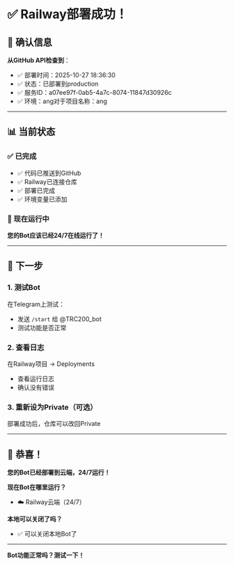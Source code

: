 # ✅ Railway部署成功！

## 🎉 确认信息

**从GitHub API检查到**：
- ✅ 部署时间：2025-10-27 18:36:30
- ✅ 状态：已部署到production
- ✅ 服务ID：a07ee97f-0ab5-4a7c-8074-11847d30926c
- ✅ 环境：ang对于项目名称：ang

---

## 📊 当前状态

### ✅ 已完成
- ✅ 代码已推送到GitHub
- ✅ Railway已连接仓库
- ✅ 部署已完成
- ✅ 环境变量已添加

### 🎯 现在运行中

**您的Bot应该已经24/7在线运行了！**

---

## 🚀 下一步

### 1. 测试Bot
在Telegram上测试：
- 发送 `/start` 给 @TRC200_bot
- 测试功能是否正常

### 2. 查看日志
在Railway项目 → Deployments
- 查看运行日志
- 确认没有错误

### 3. 重新设为Private（可选）
部署成功后，仓库可以改回Private

---

## 🎊 恭喜！

**您的Bot已经部署到云端，24/7运行！**

**现在Bot在哪里运行？**
- ☁️ Railway云端（24/7）

**本地可以关闭了吗？**
- ✅ 可以关闭本地Bot了

---

**Bot功能正常吗？测试一下！**

